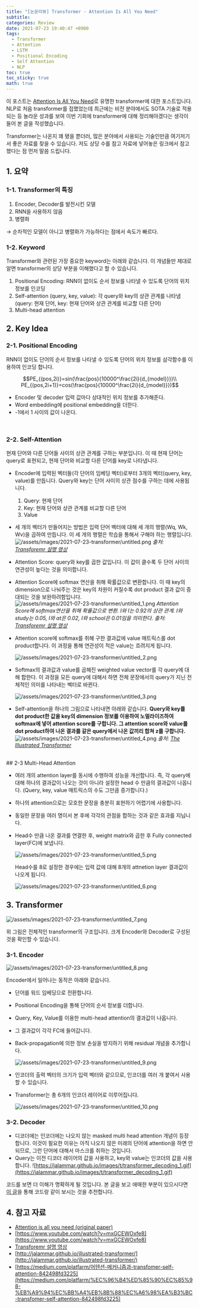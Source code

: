 ```yaml
---
title: "[논문리뷰] Transformer - Attention Is All You Need"
subtitle: 
categories: Review
date: 2021-07-23 19:40:47 +0900
tags:
  - Transformer
  - Attention
  - LSTM
  - Positional Encoding
  - Self Attention 
  - NLP
toc: true
toc_sticky: true
math: true
---
```


이 포스트는 [Attention Is All You Need](https://arxiv.org/pdf/1706.03762.pdf)로 유명한 transformer에 대한 포스트입니다. NLP로 처음 transformer를 접했었는데 최근에는 비전 분야에서도 SOTA 기술로 적용되는 등 놀라운 성과를 보여 이번 기회에 transformer에 대해 정리해야겠다는 생각이 들어 본 글을 작성했습니다. 

Transformer는 나온지 꽤 됐을 뿐더러, 많은 분야에서 사용되는 기술인만큼 여기저기서 좋은 자료를 찾을 수 있습니다. 저도 상당 수를 참고 자료에 넣어놓은 링크에서 참고했다는 점 먼저 말씀 드립니다. 

## 1. 요약

### 1-1. Transformer의 특징

1. Encoder, Decoder를 발전시킨 모델
2. RNN을 사용하지 않음 
3. 병렬화

→ 순차적인 모델이 아니고 병렬화가 가능하다는 점에서 속도가 빠르다.

### 1-2. Keyword
Transformer와 관련된 가장 중요한 keyword는 아래와 같습니다. 이 개념들만 제대로 알면 transformer의 상당 부분을 이해했다고 할 수 있습니다. 

1. Positional Encoding: RNN이 없이도 순서 정보를 나타낼 수 있도록 단어의 위치 정보를 인코딩
2. Self-attention (query, key, value): 각 query와 key의 상관 관계를 나타냄 (query: 현재 단어, key: 현재 단어와 상관 관계를 비교할 다른 단어) 
3. Multi-head attention 

## 2. Key Idea

### 2-1. Positional Encoding

RNN이 없이도 단어의 순서 정보를 나타낼 수 있도록 단어의 위치 정보를 삼각함수를 이용하여 인코딩 합니다.  

$$PE_{(pos,2i)}=sin(\frac{pos}{10000^\frac{2i}{d_{model}}})\\
PE_{(pos,2i+1)}=cos(\frac{pos}{10000^\frac{2i}{d_{model}}})$$

- Encoder 및 decoder 입력 값마다 상대적인 위치 정보를 추가해준다.
- Word embedding에 positional embedding을 더한다.
- -1에서 1 사이의 값이 나온다.

<br>

### 2-2. Self-Attention

현재 단어와 다른 단어들 사이의 상관 관계를 구하는 부분입니다. 이 때 현재 단어는 query로 표현되고, 현재 단어와 비교할 다른 단어를 key로 나타냅니다. 

- Encoder에 입력된 벡터들(각 단어의 임베딩 벡터)로부터 3개의 벡터(query, key, value)를 만듭니다. Query와 key는 단어 사이의 상관 점수를 구하는 데에 사용됩니다.
    1. Query:  현재 단어
    2. Key: 현재 단어와 상관 관계를 비교할 다른 단어
    3. Value
- 세 개의 벡터가 만들어지는 방법은 입력 단어 벡터에 대해 세 개의 행렬(Wq, Wk, Wv)을 곱하여 만듭니다.  이 세 개의 행렬은 학습을 통해서 구해야 하는 행렬입니다.
  ![/assets/images/2021-07-23-transformer/untitled.png](/assets/images/2021-07-23-transformer/untitled.png)
  _출처: [Transforemr 설명 영상](https://www.youtube.com/watch?v=mxGCEWOxfe8)_

- Attention Score: query와 key를 곱한 값입니다. 이 값이 클수록 두 단어 사이의 연관성이 높다는 것을 의미합니다.
- Attention Score에 softmax 연산을 취해 확률값으로 변환합니다. 이 때 key의 dimension으로 나눠주는 것은 key의 차원이 커질수록 dot product 결과 값이 증대되는 것을 보완하려함입니다.
  ![/assets/images/2021-07-23-transformer/untitled_1.png](/assets/images/2021-07-23-transformer/untitled_1.png)
  _Attention Score에 softmax연산을 취해 확률값으로 변환. I와 I는 0.92의 상관 관계. I와 study는 0.05, I와 at은 0.02, I와 school은 0.01임을 의미한다. 출처: [Transforemr 설명 영상](https://www.youtube.com/watch?v=mxGCEWOxfe8)_

- Attention score에 softmax를 취해 구한 결과값에 value 매트릭스를 dot product합니다. 이 과정을 통해 연관성이 적은 value는 흐려지게 됩니다.

    ![/assets/images/2021-07-23-transformer/untitled_2.png](/assets/images/2021-07-23-transformer/untitled_2.png)

- Softmax의 결과값과 value를 곱해진 weighted value vector를 각 query에 대해 합한다. 이 과정을 모든 query에 대해서 하면 전체 문장에서의 query가 지닌 전체적인 의미를 나타내는 벡터로 바뀐다.

    ![/assets/images/2021-07-23-transformer/untitled_3.png](/assets/images/2021-07-23-transformer/untitled_3.png)

- Self-attention을 하나의 그림으로 나타내면 아래와 같습니다. <b>Query와 key를 dot product한 값을 key의 dimension 정보를 이용하여 노멀라이즈하여 softmax에 넣어 attention score를 구합니다. 그 attention score와 value를 dot product하여 나온 결과를 같은 query에서 나온 값끼리 합쳐 z를 구합니다.</b>
  ![/assets/images/2021-07-23-transformer/untitled_4.png](/assets/images/2021-07-23-transformer/untitled_4.png)
  _출처: [The Illustrated Transformer](http://jalammar.github.io/illustrated-transformer/)_

<br>
## 2-3 Multi-Head Attention

- 여러 개의 attention layer를 동시에 수행하여 성능을 개선합니다. 즉, 각 query에 대해 하나의 결과값이 나오는 것이 아니라 설정한 head 수 만큼의 결과값이 나옵니다. (Query, key, value 매트릭스의 수도 그만큼 증가합니다.)
- 하나의 attention으로는 모호한 문장을 충분히 표현하기 어렵기에 사용합니다.
- 동일한 문장을 여러 명이서 본 후에 각각의 관점을 합하는 것과 같은 효과를 지닙니다.
- Head수 만큼 나온 결과를 연결한 후, weight matrix와 곱한 후 Fully connected layer(FC)에 보냅니다.

    ![/assets/images/2021-07-23-transformer/untitled_5.png](/assets/images/2021-07-23-transformer/untitled_5.png)

    Head수를 8로 설정한 경우에는 입력 값에 대해 8개의 attnetion layer 결과값이 나오게 됩니다.

    ![/assets/images/2021-07-23-transformer/untitled_6.png](/assets/images/2021-07-23-transformer/untitled_6.png)

## 3. Transformer

![/assets/images/2021-07-23-transformer/untitled_7.png](/assets/images/2021-07-23-transformer/untitled_7.png)

위 그림은 전체적인 transformer의 구조입니다. 크게 Encoder와 Decoder로 구성된 것을 확인할 수 있습니다. 

### 3-1. Encoder

![/assets/images/2021-07-23-transformer/untitled_8.png](/assets/images/2021-07-23-transformer/untitled_8.png)

Encoder에서 일어나는 동작은 아래와 같습니다. 
- 단어를 워드 임베딩으로 전환합니다.
- Positional Encoding을 통해 단어의 순서 정보를 더합니다.
- Query, Key, Value를 이용한 multi-head attention의 결과값이 나옵니다.
- 그 결과값이 각각 FC에 들어갑니다.
- Back-propagation에 의한 정보 손실을 방지하기 위해 residual 개념을 추가합니다.

    ![/assets/images/2021-07-23-transformer/untitled_9.png](/assets/images/2021-07-23-transformer/untitled_9.png)

- 인코더의 출력 벡터의 크기가 입력 벡터와 같으므로, 인코더를 여러 개 붙여서 사용할 수 있습니다.
- Transformer는 총 6개의 인코더 레이어로 이루어집니다. 

    ![/assets/images/2021-07-23-transformer/untitled_10.png](/assets/images/2021-07-23-transformer/untitled_10.png)

### 3-2. Decoder

- 디코더에는 인코더에는 나오지 않는 masked multi head attention 개념이 등장합니다. 이것이 필요한 이유는 아직 나오지 않은 미래의 단어에 attention을 하면 안되므로, 그런 단어에 대해서 마스크를 취하는 것입니다.
- Query는 이전 디코더 레이어의 값을 사용하고, key와 value는 인코더의 값을 사용합니다. 
    ![https://jalammar.github.io/images/t/transformer_decoding_1.gif](https://jalammar.github.io/images/t/transformer_decoding_1.gif)

코드를 보면 더 이해가 명확하게 될 것입니다. 본 글을 보고 애매한 부분이 있으시다면 [이 글](https://medium.com/platfarm/%EC%96%B4%ED%85%90%EC%85%98-%EB%A9%94%EC%BB%A4%EB%8B%88%EC%A6%98%EA%B3%BC-transfomer-self-attention-842498fd3225)을 통해 코드랑 같이 보시는 것을 추천합니다. 

## 4. 참고 자료

- [Attention is all you need (original paper)](https://arxiv.org/pdf/1706.03762.pdf)
- [https://www.youtube.com/watch?v=mxGCEWOxfe8](https://www.youtube.com/watch?v=mxGCEWOxfe8)
- [Transforemr 설명 영상](https://www.youtube.com/watch?v=mxGCEWOxfe8)
- [http://jalammar.github.io/illustrated-transformer/](http://jalammar.github.io/illustrated-transformer/)
- [https://medium.com/platfarm/어텐션-메커니즘과-transfomer-self-attention-842498fd3225](https://medium.com/platfarm/%EC%96%B4%ED%85%90%EC%85%98-%EB%A9%94%EC%BB%A4%EB%8B%88%EC%A6%98%EA%B3%BC-transfomer-self-attention-842498fd3225)
